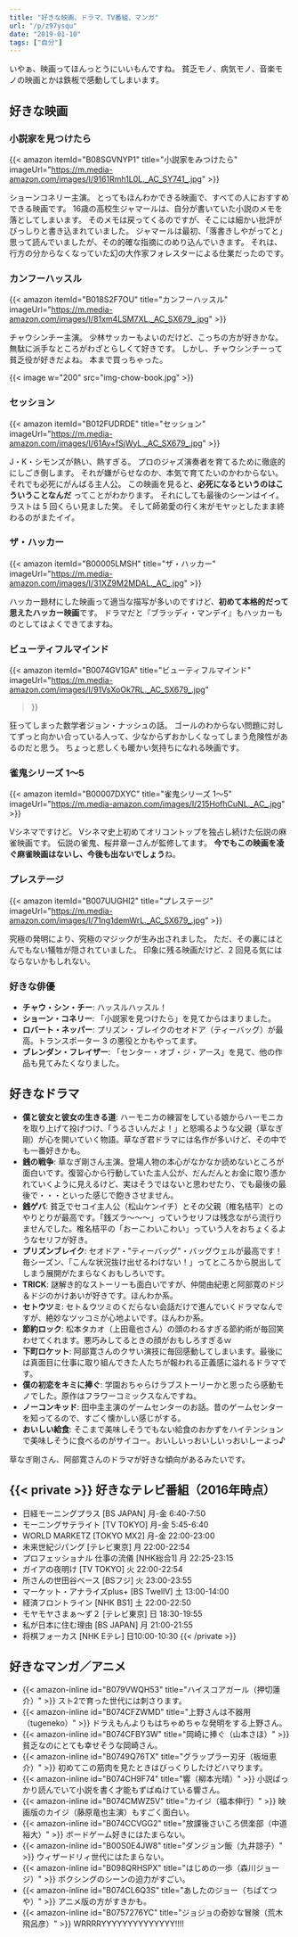 ```yaml
---
title: "好きな映画、ドラマ、TV番組、マンガ"
url: "/p/z97ysqu"
date: "2019-01-10"
tags: ["自分"]
---
```


いやぁ、映画ってほんっとうにいいもんですね。
貧乏モノ、病気モノ、音楽モノの映画とかは鉄板で感動してしまいます。

好きな映画
----

### 小説家を見つけたら

{{< amazon itemId="B08SGVNYP1" title="小説家をみつけたら"
  imageUrl="https://m.media-amazon.com/images/I/9161Rmh1L0L._AC_SY741_.jpg" >}}

ショーンコネリー主演。
とってもほんわかできる映画で、すべての人におすすめできる映画です。
16歳の高校生ジャマールは、自分が書いていた小説のメモを落としてしまいます。
そのメモは戻ってくるのですが、そこには細かい批評がびっしりと書き込まれていました。
ジャマールは最初、「落書きしやがってと」思って読んでいましたが、その的確な指摘にのめり込んでいきます。
それは、行方の分からなくなっていた幻の大作家フォレスターによる仕業だったのです。

### カンフーハッスル

{{< amazon itemId="B018S2F7OU" title="カンフーハッスル"
  imageUrl="https://m.media-amazon.com/images/I/81xm4LSM7XL._AC_SX679_.jpg" >}}

チャウシンチー主演。
少林サッカーもよいのだけど、こっちの方が好きかな。
無駄に派手なところがわざとらしくて好きです。
しかし、チャウシンチーって貧乏役が好きだよね。
本まで買っちゃった。

{{< image w="200" src="img-chow-book.jpg" >}}

### セッション

{{< amazon itemId="B012FUDRDE" title="セッション"
  imageUrl="https://m.media-amazon.com/images/I/61Ay+fSjWyL._AC_SX679_.jpg" >}}

J・K・シモンズが熱い、熱すぎる。
プロのジャズ演奏者を育てるために徹底的にしごき倒します。
それが嫌がらせなのか、本気で育てたいのかわからない。
それでも必死にがんばる主人公。
この映画を見ると、**必死になるというのはこういうことなんだ** ってことがわかります。
それにしても最後のシーンはイイ。
ラストは 5 回くらい見ました笑。
そして師弟愛の行く末がモヤッとしたまま終わるのがまたイイ。

### ザ・ハッカー

{{< amazon itemId="B00005LMSH" title="ザ・ハッカー"
  imageUrl="https://m.media-amazon.com/images/I/31XZ9M2MDAL._AC_.jpg" >}}

ハッカー題材にした映画って適当な描写が多いのですけど、**初めて本格的だって思えたハッカー映画**です。
ドラマだと『ブラッディ・マンデイ』もハッカーものとしてはよくできてますね。

### ビューティフルマインド

{{< amazon itemId="B0074GV1GA" title="ビューティフルマインド"
  imageUrl="https://m.media-amazon.com/images/I/91VsXoOk7RL._AC_SX679_.jpg"
>}}

狂ってしまった数学者ジョン・ナッシュの話。
ゴールのわからない問題に対してずっと向かい合っている人って、少なからずおかしくなってしまう危険性があるのだと思う。
ちょっと悲しくも暖かい気持ちになれる映画です。

### 雀鬼シリーズ 1〜5

{{< amazon itemId="B00007DXYC" title="雀鬼シリーズ 1〜5"
  imageUrl="https://m.media-amazon.com/images/I/215HofhCuNL._AC_.jpg" >}}

Vシネマですけど。
Vシネマ史上初めてオリコントップを独占し続けた伝説の麻雀映画です。
伝説の雀鬼、桜井章一さんが監修してます。
**今でもこの映画を凌ぐ麻雀映画はないし、今後も出ないでしょう**ね。

### プレステージ

{{< amazon itemId="B007UUGHI2" title="プレステージ"
  imageUrl="https://m.media-amazon.com/images/I/71ng1demWrL._AC_SX679_.jpg" >}}

究極の発明により、究極のマジックが生み出されました。
ただ、その裏にはとんでもない犠牲が隠されていました。
印象に残る映画だけど、2 回見る気にはならないかもしれない。

### 好きな俳優

- <b>チャウ・シン・チー</b>: ハッスルハッスル！
- <b>ショーン・コネリー</b>: 「小説家を見つけたら」を見てからはまりました。
- <b>ロバート・ネッパー</b>: プリズン・ブレイクのセオドア（ティーバッグ）が最高。トランスポーター 3 の悪役とかもやってます。
- <b>ブレンダン・フレイザー</b>: 「センター・オブ・ジ・アース」を見て、他の作品も見てみたくなりました。<!-- 2010-07-04 -->


好きなドラマ
----
* <b>僕と彼女と彼女の生きる道</b>: ハーモニカの練習をしている娘からハーモニカを取り上げて投げつけ、「うるさいんだよ！」と怒鳴るような父親（草なぎ剛）が心を開いていく物語。草なぎ君ドラマには名作が多いけど、その中でも一番好きかも。
* <b>銭の戦争</b>: 草なぎ剛さん主演。登場人物の本心がなかなか読めないところが面白いです。復習心から行動していた主人公が、だんだんとお金に取り憑かれていくように見えるけど、実はそうではないと思わせたり、でも最後の最後で・・・といった感じで飽きさせません。
* <b>銭ゲバ</b>: 貧乏でセコイ主人公（松山ケンイチ）とその父親（椎名桔平）とのやりとりが最高です。「銭ズラ〜〜〜」っていうセリフは残念ながら流行りませんでした。椎名桔平の「おーこわいこわい」っていう人をおちょくるようなセリフが好き。
* <b>プリズンブレイク</b>: セオドア・"ティーバッグ"・バッグウェルが最高です！毎シーズン、「こんな状況抜け出せるわけない！」ってところから脱出してしまう展開がたまらなくおもしろいです。
* <b>TRICK</b>: 謎解き的なストーリーも面白いですが、仲間由紀恵と阿部寛のドジ＆ドジのかけあいが好きです。ほんわか系。
* <b>セトウツミ</b>: セト＆ウツミのくだらない会話だけで進んでいくドラマなんですが、絶妙なツッコミが心地よいです。ほんわか系。
* <b>節約ロック</b>: 松本タカオ（上田竜也さん）の頭のわるすぎる節約術が毎回笑わせてくれます。悪巧みしてるときの顔がおもしろすぎるｗ
* <b>下町ロケット</b>: 阿部寛さんのクサい演技に毎回感動してしまいます。最後には真面目に仕事に取り組んできた人たちが報われる正義感に溢れるドラマです。
* <b>僕の初恋をキミに捧ぐ</b>: 学園おちゃらけラブストーリーかと思ったら感動モノでした。原作はフラワーコミックスなんですね。
* <b>ノーコンキッド</b>: 田中圭主演のゲームセンターのお話。昔のゲームセンターを知ってるので、すごく懐かしい感じがする。
* <b>おいしい給食</b>: そこまで美味しそうでもない給食のおかずをハイテンションで美味しそうに食べるのがサイコー。おいしいっおいしいっおいしーよっ♪

草なぎ剛さん、阿部寛さんのドラマが好きな傾向があるみたいです。


{{< private >}}
好きなテレビ番組（2016年時点） <!-- 2016-09-24 -->
----

- 日経モーニングプラス [BS JAPAN] 月-金 6:40-7:50
- モーニングサテライト [TV TOKYO] 月-金 5:45-6:40
- WORLD MARKETZ [TOKYO MX2] 月-金 22:00-23:00
- 未来世紀ジパング [テレビ東京] 月 22:00-22:54
- プロフェッショナル 仕事の流儀 [NHK総合1] 月 22:25-23:15
- ガイアの夜明け [TV TOKYO] 火 22:00-22:54
- 所さんの世田谷ベース [BSフジ] 火 23:00-23:55
- マーケット・アナライズplus+ [BS TwellV] 土 13:00-14:00
- 経済フロントライン [NHK BS1] 土 22:00-22:50
- モヤモヤさまぁ〜ず２ [テレビ東京] 日 18:30-19:55
- 私が日本に住む理由 [BS JAPAN] 月 21:00-21:55
- 将棋フォーカス [NHK Eテレ] 日10:00-10:30
{{< /private >}}


好きなマンガ／アニメ
----

* {{< amazon-inline id="B079VWQH53" title="ハイスコアガール（押切蓮介）" >}} スト2で育った世代には刺さります。
* {{< amazon-inline id="B074CFZWMD" title="上野さんは不器用（tugeneko）" >}} ドラえもんよりもはちゃめちゃな発明をする上野さん。
* {{< amazon-inline id="B074CFBY3W" title="岡崎に捧ぐ（山本さほ）" >}} 貧乏なのにとても幸せそうな岡崎さん。
* {{< amazon-inline id="B0749Q76TX" title="グラップラー刃牙（板垣恵介）" >}} 初めてこの筋肉を見たときはびっくりしたけどハマります。
* {{< amazon-inline id="B074CH9F74" title="響（柳本光晴）" >}} 小説ばっかり読んでいて小説を書く才能もずばぬけている響さん。
* {{< amazon-inline id="B074CMWZ5V" title="カイジ（福本伸行）" >}} 映画版のカイジ（藤原竜也主演）もすごく面白い。
* {{< amazon-inline id="B074CCVGG2" title="放課後さいころ倶楽部（中道裕大）" >}} ボードゲーム好きにはたまらない。
* {{< amazon-inline id="B00S0E4JW8" title="ダンジョン飯（九井諒子）" >}} ウィザードリィ世代にはたまらない。
* {{< amazon-inline id="B098QRHSPX" title="はじめの一歩（森川ジョージ）" >}} ボクシングのシーンの迫力がすごい。
* {{< amazon-inline id="B074CL6Q3S" title="あしたのジョー（ちばてつや）" >}} アニメ版の方がすきかも。
* {{< amazon-inline id="B0757276YC" title="ジョジョの奇妙な冒険（荒木飛呂彦）" >}} WRRRRYYYYYYYYYYYYYY!!!!

